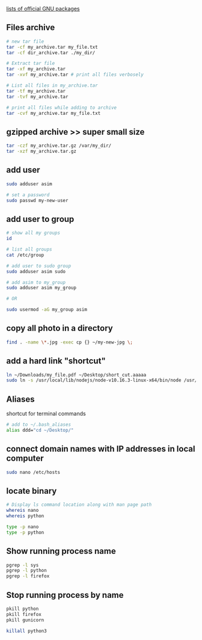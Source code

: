 [lists of official GNU packages](http://www.gnu.org/manual/manual.html)


## Files archive
```bash
# new tar file
tar -cf my_archive.tar my_file.txt
tar -cf dir_archive.tar ./my_dir/

# Extract tar file
tar -xf my_archive.tar
tar -xvf my_archive.tar # print all files verbosely

# List all files in my_archive.tar
tar -tf my_archive.tar
tar -tvf my_archive.tar

# print all files while adding to archive
tar -cvf my_archive.tar my_file.txt 
```


## gzipped archive >> super small size
```bash
tar -czf my_archive.tar.gz /var/my_dir/
tar -xzf my_archive.tar.gz
```


## add user
```bash
sudo adduser asim

# set a password
sudo passwd my-new-user
```


## add user to group
```bash
# show all my groups
id

# list all groups
cat /etc/group

# add user to sudo group
sudo adduser asim sudo

# add asim to my_group
sudo adduser asim my_group

# OR

sudo usermod -aG my_group asim
```


## copy all photo in a directory
```bash
find . -name \*.jpg -exec cp {} ~/my-new-jpg \;
```


## add a hard link "shortcut"
```bash
ln ~/Downloads/my_file.pdf ~/Desktop/short_cut.aaaaa
sudo ln -s /usr/local/lib/nodejs/node-v10.16.3-linux-x64/bin/node /usr/bin/node
```


## Aliases 
shortcut for terminal commands
```bash
# add to ~/.bash_aliases
alias ddd="cd ~/Desktop/"
```


## connect domain names with IP addresses in local computer 
```bash
sudo nano /etc/hosts
```


## locate binary
```bash
# Display ls command location along with man page path
whereis nano
whereis python

type -p nano
type -p python
```


## Show running process name
```bash
pgrep -l sys
pgrep -l python
pgrep -l firefox
```


## Stop running process by name
```bash
pkill python
pkill firefox
pkill gunicorn

killall python3
```
